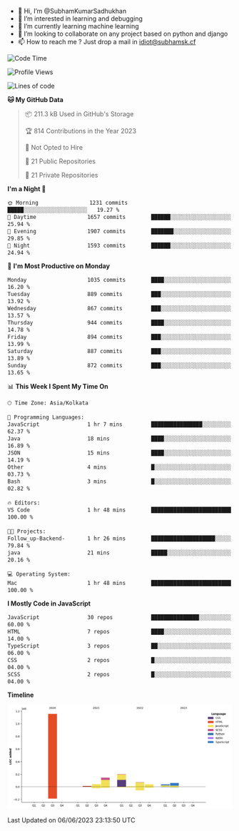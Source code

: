- 👋 Hi, I’m @SubhamKumarSadhukhan
- 👀 I’m interested in learning and debugging
- 🌱 I’m currently learning machine learning
- 💞️ I’m looking to collaborate on any project based on python and django
- 📫 How to reach me ?
      Just drop a mail in idiot@subhamsk.cf

<!---
SubhamKumarSadhukhan/SubhamKumarSadhukhan is a ✨ special ✨ repository because its `README.md` (this file) appears on your GitHub profile.
You can click the Preview link to take a look at your changes.
--->


<!--START_SECTION:waka-->
![Code Time](http://img.shields.io/badge/Code%20Time-1%2C214%20hrs%2045%20mins-blue)

![Profile Views](http://img.shields.io/badge/Profile%20Views-0-blue)

![Lines of code](https://img.shields.io/badge/From%20Hello%20World%20I%27ve%20Written-1.8%20million%20lines%20of%20code-blue)

**🐱 My GitHub Data** 

> 📦 211.3 kB Used in GitHub's Storage 
 > 
> 🏆 814 Contributions in the Year 2023
 > 
> 🚫 Not Opted to Hire
 > 
> 📜 21 Public Repositories 
 > 
> 🔑 21 Private Repositories 
 > 
**I'm a Night 🦉** 

```text
🌞 Morning                1231 commits        █████░░░░░░░░░░░░░░░░░░░░   19.27 % 
🌆 Daytime                1657 commits        ██████░░░░░░░░░░░░░░░░░░░   25.94 % 
🌃 Evening                1907 commits        ███████░░░░░░░░░░░░░░░░░░   29.85 % 
🌙 Night                  1593 commits        ██████░░░░░░░░░░░░░░░░░░░   24.94 % 
```
📅 **I'm Most Productive on Monday** 

```text
Monday                   1035 commits        ████░░░░░░░░░░░░░░░░░░░░░   16.20 % 
Tuesday                  889 commits         ███░░░░░░░░░░░░░░░░░░░░░░   13.92 % 
Wednesday                867 commits         ███░░░░░░░░░░░░░░░░░░░░░░   13.57 % 
Thursday                 944 commits         ████░░░░░░░░░░░░░░░░░░░░░   14.78 % 
Friday                   894 commits         ███░░░░░░░░░░░░░░░░░░░░░░   13.99 % 
Saturday                 887 commits         ███░░░░░░░░░░░░░░░░░░░░░░   13.89 % 
Sunday                   872 commits         ███░░░░░░░░░░░░░░░░░░░░░░   13.65 % 
```


📊 **This Week I Spent My Time On** 

```text
🕑︎ Time Zone: Asia/Kolkata

💬 Programming Languages: 
JavaScript               1 hr 7 mins         ████████████████░░░░░░░░░   62.37 % 
Java                     18 mins             ████░░░░░░░░░░░░░░░░░░░░░   16.89 % 
JSON                     15 mins             ████░░░░░░░░░░░░░░░░░░░░░   14.19 % 
Other                    4 mins              █░░░░░░░░░░░░░░░░░░░░░░░░   03.73 % 
Bash                     3 mins              █░░░░░░░░░░░░░░░░░░░░░░░░   02.82 % 

🔥 Editors: 
VS Code                  1 hr 48 mins        █████████████████████████   100.00 % 

🐱‍💻 Projects: 
Follow_up-Backend-       1 hr 26 mins        ████████████████████░░░░░   79.84 % 
java                     21 mins             █████░░░░░░░░░░░░░░░░░░░░   20.16 % 

💻 Operating System: 
Mac                      1 hr 48 mins        █████████████████████████   100.00 % 
```

**I Mostly Code in JavaScript** 

```text
JavaScript               30 repos            ███████████████░░░░░░░░░░   60.00 % 
HTML                     7 repos             ████░░░░░░░░░░░░░░░░░░░░░   14.00 % 
TypeScript               3 repos             ██░░░░░░░░░░░░░░░░░░░░░░░   06.00 % 
CSS                      2 repos             █░░░░░░░░░░░░░░░░░░░░░░░░   04.00 % 
SCSS                     2 repos             █░░░░░░░░░░░░░░░░░░░░░░░░   04.00 % 
```



**Timeline**

![Lines of Code chart](https://raw.githubusercontent.com/SubhamKumarSadhukhan/SubhamKumarSadhukhan/main/assets/bar_graph.png)


 Last Updated on 06/06/2023 23:13:50 UTC
<!--END_SECTION:waka-->

